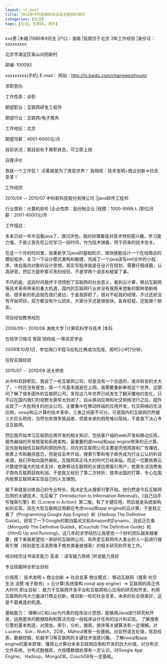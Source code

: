 ```yaml
---
layout: cn_post
title: 2010年中科软离职后投身互联网的简历
categories: [生活]
tags: [生活, 互联网, 简历]
---
```


xxx男 |未婚 |1986年9月生 |户口：海南 |现居住于北京 
3年工作经验 |身份证： xxxxxxxxx

北京市海淀区香山向阳新村 

邮编: 100093

xxxxxxxxx(手机) 
E-mail：
网站：http://hi.baidu.com/changweizhoum/

求职意向 

工作性质：全职

期望职业：互联网研发工程师

期望行业：互联网/电子商务

工作地区：北京

期望月薪：4001-6000元/月

目前状况：我目前处于离职状态，可立即上岗

自我评价 

我是一个工作狂！
活着就是为了改变世界！
我相信：技术发明+商业创新=>社会变革！

工作经历 

2010/06 -- 2010/07
中科软科技股份有限公司 ||java软件工程师     

行业类别：计算机软件 |企业性质：股份制企业 |规模：1000-9999人 |职位月薪：2001-4000元/月

工作描述：

本来已经一年半没看java了，很讨厌他，我的经理看我对技术特别感兴趣，学习能力强，于是让我先在公司学习一段时间，作为技术储备，用于将来的技术攻关。

在这一个月的时间里，我重新学习java的基础知识，很快就能设计一个在线商店的模拟程序，复习一下设计模式重构和敏捷，完成了一个java读写xml文件的小程序，体会面向对象的设计思想。其实写程序就是在设计在规划，需要仔细琢磨，认真研究，然后方能积累可贵的经验，不是学两个语言和框架了事。

不巧的是，这段时间我终于领悟到了互联网的社会意义，看到云计算，移动互联网等技术革命带来的重大机遇，国内的互联网行业并没有我原来想象的那种垄断格局，很多新的机会就在我们身边，于是我辞职了。很对不起我的经理，不过还好没有开始项目，双方都没有什么损失，大家分手还是很愉快，各奔前程，还能做个朋友。 

项目经验教育经历 

2006/09-- 2010/06
海南大学 |计算机科学与技术 |本科

在校学习情况 
曾获 院校级 一等奖奖学金

2009年10月1日，参加海口半程马拉松比赛成功完成，用时2小时7分钟。

在校实践经验 

2010/07 -- 2010/09
闭关修炼     

从中科软辞职后，我投了一些互联网公司，但是没有一个合适的，或许转变的太大了，一时还没有感觉，第一个月基本就是在上网，我需要重新审视这个世界。这期间了解了很多国外的互联网公司，发现这几年世界已经发生了翻天覆地的变化，只不过在国内我们的视野太狭窄太封闭了。自从移动应用和社交网络流行之后，国外出现了一大批相关的创业公司，主要集中在移动终端的应用开发，社交网络的生活应用，nosql和云计算的技术革命，三者之间密不可分。可是国内的互联网仍然被三大巨头把持，当然也有很多挑战者，但是未来的趋势难以阻挡，于是我下决心专注互联网。

然后我开始学习互联网应用开发的相关知识，包括客户端的web开发和移动应用，服务器端的开发框架和系统架构，最重要的是nosql和app engine带来的云计算，这也是我相信互联网的原因所在。现在的互联网公司主要是凭借网游和广告赚钱，依靠上市和融资度日，但是自去年开始，搜索引擎和电子商务成为行业公认的利润来源，我们开始向国外接轨，互联网真正伟大的时代已经来临。而这一切要依靠云计算提供强大的技术支持，依靠移动互联网的关键应用吸引用户，依靠生活消费电子商务互联网获取利润。于是我又经历了第二次转折，放弃出国的打算，专心在国内依靠互联网来实现自己的人生理想。

接下来就是训练自己的专业特长，我决定先从搜索引擎开始，他仍然是今后互联网应用的关键技术，先后看了《Introduction to Information Retrieval》，《自己动手写搜索引擎》和《Lucene in Action》第二版。有了关键应用，然后就是系统架构如何实现，现在大型互联网应用都在考虑nosql和app engine的云计算，于是我又看了《Programming Google App Engine》和《Hadoop The Definitive Guide》，研究了一下Google的那四篇论文和Amazon的Dynamo，目前正在看《Mongodb The Definitive Guide》，《Couchdb The Definitive Guide》和《Html5 Up and Running》。这几年的求学经历让我感觉一个好的团队越来越重要，接下来我希望找一家好的互联网公司，和热爱互联网伟大事业的人一起进行搜索引擎（特别是生活消费电子商务类垂直搜索）的相关研究和开发工作。

培训经历证书语言能力 
英语 ：读写能力熟练 |听说能力良好

专业技能特长职业目标 

价值观：    技术发明 + 商业创新 => 社会变革
商业模式：  移动互联网（搜索 社交 生活 消费 电子商务）+ 云计算(系统架构 nosql app engine）=> 互联网的真正伟大时代
职业目标：  致力于互联网开发平台和互联网核心应用的研究和开发，利用互联网的伟大力量进行商业创新，推动新一轮的社会变革，未来的社会很美好，这是千载难逢的机遇。

基础能力：
理解以C和Lisp为代表的程序设计思想，能够用Java进行研究和开发，运用基本的数据结构和算法完成一般程序设计任务的设计和实现。
了解搜索引擎的基本构造，对爬虫，索引，分析，搜索，排序等关键算法有一定理解。对Lucene，Solr，Nutch，ZOIE，Mahout等有一些基础。对自然语言处理，信息检索，数据挖掘，机器学习等互联网的关键技术很感兴趣。
了解nosql和app engine的基本原理，懂得云计算对未来互联网应用和开发的巨大价值，对分布式文件系统，分布式数据库，大规模数据处理有一定认识。对Google App Engine， Hadoop，MongoDB，CouchDB有一定基础。


